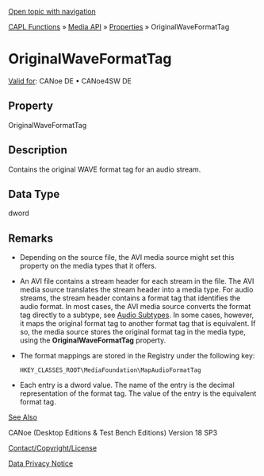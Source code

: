 [Open topic with navigation](../../../../../CANoeDEFamily.htm#Topics/CAPLFunctions/Media/Properties/CAPLfunctionOriginalWaveFormatTag.md)

[CAPL Functions](../../CAPLfunctions.md) » [Media API](../CAPLfunctionsMediaOverview.md) » [Properties](../CAPLfunctionsMediaProperties.md) » OriginalWaveFormatTag

# OriginalWaveFormatTag

[Valid for](../../../Shared/FeatureAvailability.md): CANoe DE • CANoe4SW DE

## Property

OriginalWaveFormatTag

## Description

Contains the original WAVE format tag for an audio stream.

## Data Type

dword

## Remarks

- Depending on the source file, the AVI media source might set this property on the media types that it offers.
- An AVI file contains a stream header for each stream in the file. The AVI media source translates the stream header into a media type. For audio streams, the stream header contains a format tag that identifies the audio format. In most cases, the AVI media source converts the format tag directly to a subtype, see [Audio Subtypes](../CAPLfunctionsMediaMajorMediaTypesSubtypes.md). In some cases, however, it maps the original format tag to another format tag that is equivalent. If so, the media source stores the original format tag in the media type, using the **OriginalWaveFormatTag** property.
- The format mappings are stored in the Registry under the following key:

  `HKEY_CLASSES_ROOT\MediaFoundation\MapAudioFormatTag`

- Each entry is a dword value. The name of the entry is the decimal representation of the format tag. The value of the entry is the equivalent format tag.

[See Also](javascript:void(0);)

CANoe (Desktop Editions & Test Bench Editions) Version 18 SP3

[Contact/Copyright/License](../../../Shared/ContactCopyrightLicense.md)

[Data Privacy Notice](https://www.vector.com/int/en/company/get-info/privacy-policy/)

